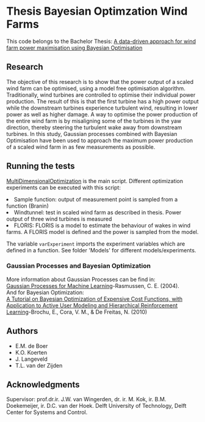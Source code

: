 # Thesis Bayesian Optimzation Wind Farms
This code belongs to the Bachelor Thesis: [A data-driven approach for wind farm power maximisation
using Bayesian Optimisation](Paper.pdf)
      
## Research
The objective of this research is to show that the power output of a scaled wind farm can be optimised, using a model
free optimisation algorithm. Traditionally, wind turbines are controlled to optimise their individual power production.
The result of this is that the first turbine has a high power output while the downstream turbines experience turbulent
wind, resulting in lower power as well as higher damage. A way to optimise the power production of the entire wind
farm is by misaligning some of the turbines in the yaw direction, thereby steering the turbulent wake away from
downstream turbines. In this study, Gaussian processes combined with Bayesian Optimisation have been used to approach the maximum power production of a scaled wind farm in as few measurements as possible. 

## Running the tests
[MultiDimensionalOptimization](MultiDimensionalOptimization.m) is the main script. Different optimization experiments can be executed with this script:
<li>Sample function: output of measurement point is sampled from a function (Branin)</li>
<li>Windtunnel: test in scaled wind farm as described in thesis. Power output of three wind turbines is measured</li>
<li>FLORIS: FLORIS is a model to estimate the behaviour of wakes in wind farms. A FLORIS model is defined and the power is sampled from the model.</li>

The variable `varExperiment` imports the experiment variables which are defined in a function. See folder 'Models' for different models/experiments. 

### Gaussian Processes and Bayesian Optimization 
More information about Gaussian Processes can be find in:<br>
[Gaussian Processes for Machine Learning](http://www.gaussianprocess.org/gpml/chapters/RW.pdf)-Rasmussen, C. E. (2004).<br>
And for Bayesian Optimization: <br>
[A Tutorial on Bayesian Optimization of
Expensive Cost Functions, with Application to
Active User Modeling and Hierarchical
Reinforcement Learning](https://arxiv.org/pdf/1012.2599.pdf)-Brochu, E., Cora, V. M., & De Freitas, N. (2010)<br>


## Authors
* E.M. de Boer
* K.O. Koerten
* J. Langeveld
* T.L. van der Zijden

## Acknowledgments
Supervisor: prof.dr.ir. J.W. van Wingerden, dr. ir. M. Kok, ir. B.M. Doekemeijer, ir. D.C. van
der Hoek. Delft University of Technology, Delft Center for Systems and Control. 
